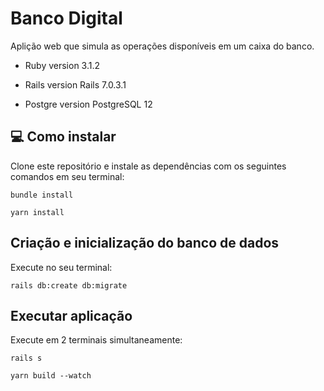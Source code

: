 
# Banco Digital

Aplição web que simula as operações disponíveis em um caixa do banco.

* Ruby version
  3.1.2

* Rails version
  Rails 7.0.3.1

* Postgre version
  PostgreSQL 12

## 💻 Como instalar

Clone este repositório e instale as dependências com os seguintes comandos em seu terminal:
```
bundle install
```
```
yarn install
```
## Criação e inicialização do banco de dados

Execute no seu terminal:
```
rails db:create db:migrate
```

## Executar aplicação

Execute em 2 terminais simultaneamente:
```
rails s
```
```
yarn build --watch
```

